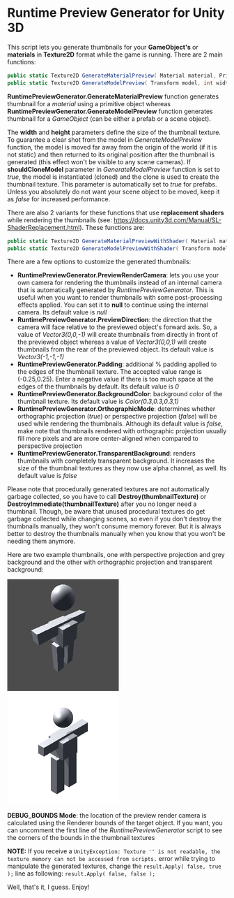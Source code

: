 # Runtime Preview Generator for Unity 3D
This script lets you generate thumbnails for your **GameObject's** or **materials** in **Texture2D** format while the game is running. There are 2 main functions:

```csharp
public static Texture2D GenerateMaterialPreview( Material material, PrimitiveType previewObject, int width = 64, int height = 64 );
public static Texture2D GenerateModelPreview( Transform model, int width = 64, int height = 64, bool shouldCloneModel = false );
```

**RuntimePreviewGenerator.GenerateMaterialPreview** function generates thumbnail for a *material* using a primitive object whereas **RuntimePreviewGenerator.GenerateModelPreview** function generates thumbnail for a *GameObject* (can be either a prefab or a scene object).

The **width** and **height** parameters define the size of the thumbnail texture. To guarantee a clear shot from the model in *GenerateModelPreview* function, the model is moved far away from the origin of the world (if it is not static) and then returned to its original position after the thumbnail is generated (this effect won't be visible to any scene cameras). If **shouldCloneModel** parameter in *GenerateModelPreview* function is set to *true*, the model is instantiated (cloned) and the clone is used to create the thumbnail texture. This parameter is automatically set to *true* for prefabs. Unless you absolutely do not want your scene object to be moved, keep it as *false* for increased performance.

There are also 2 variants for these functions that use **replacement shaders** while rendering the thumbnails (see: https://docs.unity3d.com/Manual/SL-ShaderReplacement.html). These functions are:

```csharp
public static Texture2D GenerateMaterialPreviewWithShader( Material material, PrimitiveType previewPrimitive, Shader shader, string replacementTag, int width = 64, int height = 64 );
public static Texture2D GenerateModelPreviewWithShader( Transform model, Shader shader, string replacementTag, int width = 64, int height = 64, bool shouldCloneModel = false );
```

There are a few options to customize the generated thumbnails:

- **RuntimePreviewGenerator.PreviewRenderCamera**: lets you use your own camera for rendering the thumbnails instead of an internal camera that is automatically generated by *RuntimePreviewGenerator*. This is useful when you want to render thumbnails with some post-processing effects applied. You can set it to **null** to continue using the internal camera. Its default value is *null*
- **RuntimePreviewGenerator.PreviewDirection**: the direction that the camera will face relative to the previewed object's forward axis. So, a value of *Vector3(0,0,-1)* will create thumbnails from directly in front of the previewed object whereas a value of *Vector3(0,0,1)* will create thumbnails from the rear of the previewed object. Its default value is *Vector3(-1,-1,-1)*
- **RuntimePreviewGenerator.Padding**: additional % padding applied to the edges of the thumbnail texture. The accepted value range is (-0.25,0.25). Enter a negative value if there is too much space at the edges of the thumbnails by default. Its default value is *0*
- **RuntimePreviewGenerator.BackgroundColor**: background color of the thumbnail texture. Its default value is *Color(0.3,0.3,0.3,1)*
- **RuntimePreviewGenerator.OrthographicMode**: determines whether orthographic projection (*true*) or perspective projection (*false*) will be used while rendering the thumbnails. Although its default value is *false*, make note that thumbnails rendered with orthographic projection usually fill more pixels and are more center-aligned when compared to perspective projection
- **RuntimePreviewGenerator.TransparentBackground**: renders thumbnails with completely transparent background. It increases the size of the thumbnail textures as they now use alpha channel, as well. Its default value is *false*

Please note that procedurally generated textures are not automatically garbage collected, so you have to call **Destroy(thumbnailTexture)** or **DestroyImmediate(thumbnailTexture)** after you no longer need a thumbnail. Though, be aware that unused procedural textures do get garbage collected while changing scenes, so even if you don't destroy the thumbnails manually, they won't consume memory forever. But it is always better to destroy the thumbnails manually when you know that you won't be needing them anymore.

Here are two example thumbnails, one with perspective projection and grey background and the other with orthographic projection and transparent background:

![perspective](example1.png)
![orthographic](example2.png)

**DEBUG_BOUNDS Mode**: the location of the preview render camera is calculated using the Renderer bounds of the target object. If you want, you can uncomment the first line of the *RuntimePreviewGenerator* script to see the corners of the bounds in the thumbnail textures

**NOTE:** If you receive a `UnityException: Texture '' is not readable, the texture memory can not be accessed from scripts.` error while trying to manipulate the generated textures, change the `result.Apply( false, true );` line as following: `result.Apply( false, false );`

Well, that's it, I guess. Enjoy!
